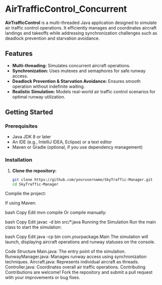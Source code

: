 # AirTrafficControl_Concurrent

**AirTrafficControl** is a multi-threaded Java application designed to simulate air traffic control operations. It efficiently manages and coordinates aircraft landings and takeoffs while addressing synchronization challenges such as deadlock prevention and starvation avoidance.

## Features

- **Multi-threading:** Simulates concurrent aircraft operations.
- **Synchronization:** Uses mutexes and semaphores for safe runway access.
- **Deadlock Prevention & Starvation Avoidance:** Ensures smooth operation without indefinite waiting.
- **Realistic Simulation:** Models real-world air traffic control scenarios for optimal runway utilization.

## Getting Started

### Prerequisites

- Java JDK 8 or later
- An IDE (e.g., IntelliJ IDEA, Eclipse) or a text editor
- Maven or Gradle (optional, if you use dependency management)

### Installation

1. **Clone the repository:**

   ```bash
   git clone https://github.com/yourusername/SkyTraffic-Manager.git
   cd SkyTraffic-Manager
Compile the project:

If using Maven:

bash
Copy
Edit
mvn compile
Or compile manually:

bash
Copy
Edit
javac -d bin src/*.java
Running the Simulation
Run the main class to start the simulation:

bash
Copy
Edit
java -cp bin com.yourpackage.Main
The simulation will launch, displaying aircraft operations and runway statuses on the console.

Code Structure
Main.java: The entry point of the simulation.
RunwayManager.java: Manages runway access using synchronization techniques.
Aircraft.java: Represents individual aircraft as threads.
Controller.java: Coordinates overall air traffic operations.
Contributing
Contributions are welcome! Fork the repository and submit a pull request with your improvements or bug fixes.
